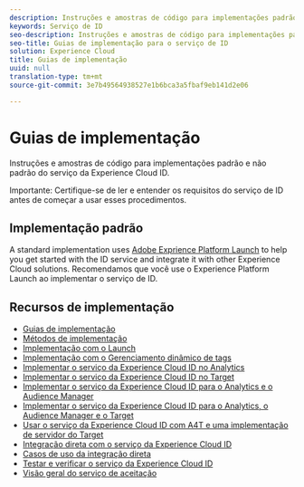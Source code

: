 ```yaml
---
description: Instruções e amostras de código para implementações padrão e não padrão do serviço da Experience Cloud ID.
keywords: Serviço de ID
seo-description: Instruções e amostras de código para implementações padrão e não padrão do serviço da Experience Cloud ID.
seo-title: Guias de implementação para o serviço de ID
solution: Experience Cloud
title: Guias de implementação
uuid: null
translation-type: tm+mt
source-git-commit: 3e7b49564938527e1b6bca3a5fbaf9eb141d2e06

---
```



# Guias de implementação

Instruções e amostras de código para implementações padrão e não padrão do serviço da Experience Cloud ID.

Importante: Certifique-se de ler e entender os requisitos do serviço de ID antes de começar a usar esses procedimentos.

## Implementação padrão

A standard implementation uses [Adobe Exprience Platform Launch](https://docs.adobelaunch.com/) to help you get started with the ID service and integrate it with other Experience Cloud solutions. Recomendamos que você use o Experience Platform Launch ao implementar o serviço de ID.

## Recursos de implementação

* [Guias de implementação](implementation-guides.md)
* [Métodos de implementação](implementation-methods.md)
* [Implementação com o Launch](ecid-implement-with-launch.md)
* [Implementação com o Gerenciamento dinâmico de tags](standard.md)
* [Implementar o serviço da Experience Cloud ID no Analytics](setup-analytics.md)
* [Implementar o serviço da Experience Cloud ID no Target](setup-target.md)
* [Implementar o serviço da Experience Cloud ID para o Analytics e o Audience Manager](setup-aam-analytics.md)
* [Implementar o serviço da Experience Cloud ID para o Analytics, o Audience Manager e o Target](setup-aam-analytics-target.md)
* [Usar o serviço da Experience Cloud ID com A4T e uma implementação de servidor do Target](ecid-a4t-target.md)
* [Integração direta com o serviço da Experience Cloud ID](direct-integration.md)
* [Casos de uso da integração direta](direct-integration-examples.md)
* [Testar e verificar o serviço da Experience Cloud ID](test-verify.md)
* [Visão geral do serviço de aceitação](opt-in-service/optin-overview.md)
